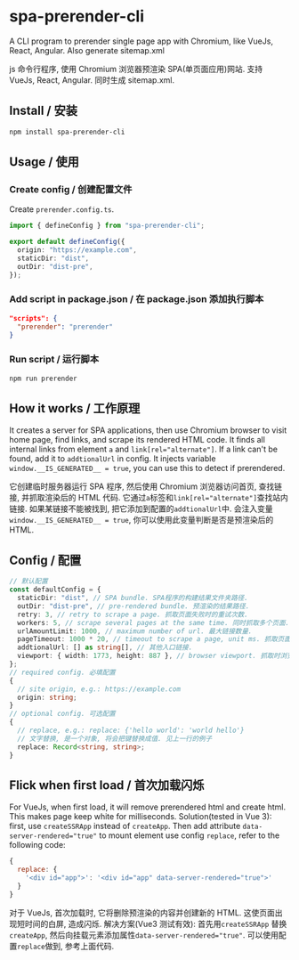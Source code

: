 # spa-prerender-cli

A CLI program to prerender single page app with Chromium, like VueJs, React, Angular. Also generate sitemap.xml

js 命令行程序, 使用 Chromium 浏览器预渲染 SPA(单页面应用)网站. 支持 VueJs, React, Angular. 同时生成 sitemap.xml.

## Install / 安装

```sh
npm install spa-prerender-cli
```

## Usage / 使用

### Create config / 创建配置文件

Create `prerender.config.ts`.

```ts
import { defineConfig } from "spa-prerender-cli";

export default defineConfig({
  origin: "https://example.com",
  staticDir: "dist",
  outDir: "dist-pre",
});
```

### Add script in package.json / 在 package.json 添加执行脚本

```json
"scripts": {
  "prerender": "prerender"
}
```

### Run script / 运行脚本

```sh
npm run prerender
```

## How it works / 工作原理

It creates a server for SPA applications, then use Chromium browser to visit home page, find links, and scrape its rendered HTML code. It finds all internal links from element `a` and `link[rel="alternate"]`. If a link can't be found, add it to `addtionalUrl` in config. It injects variable `window.__IS_GENERATED__ = true`, you can use this to detect if prerendered.

它创建临时服务器运行 SPA 程序, 然后使用 Chromium 浏览器访问首页, 查找链接, 并抓取渲染后的 HTML 代码. 它通过`a`标签和`link[rel="alternate"]`查找站内链接. 如果某链接不能被找到, 把它添加到配置的`addtionalUrl`中. 会注入变量`window.__IS_GENERATED__ = true`, 你可以使用此变量判断是否是预渲染后的 HTML.

## Config / 配置

```ts
// 默认配置
const defaultConfig = {
  staticDir: "dist", // SPA bundle. SPA程序的构建结果文件夹路径.
  outDir: "dist-pre", // pre-rendered bundle. 预渲染的结果路径.
  retry: 3, // retry to scrape a page. 抓取页面失败时的重试次数.
  workers: 5, // scrape several pages at the same time. 同时抓取多个页面.
  urlAmountLimit: 1000, // maximum number of url. 最大链接数量.
  pageTimeout: 1000 * 20, // timeout to scrape a page, unit ms. 抓取页面超时, 单位毫秒.
  addtionalUrl: [] as string[], // 其他入口链接.
  viewport: { width: 1773, height: 887 }, // browser viewport. 抓取时浏览器的大小.
};
// required config. 必填配置
{
  // site origin, e.g.: https://example.com
  origin: string;
}
// optional config. 可选配置
{
  // replace, e.g.: replace: {'hello world': 'world hello'}
  // 文字替换, 是一个对象, 将会把键替换成值. 见上一行的例子
  replace: Record<string, string>;
}
```

## Flick when first load / 首次加载闪烁

For VueJs, when first load, it will remove prerendered html and create html. This makes page keep white for milliseconds. Solution(tested in Vue 3): first, use `createSSRApp` instead of `createApp`. Then add attribute `data-server-rendered="true"` to mount element use config `replace`, refer to the following code:

```js
{
  replace: {
    '<div id="app">': '<div id="app" data-server-rendered="true">'
  }
}
```

对于 VueJs, 首次加载时, 它将删除预渲染的内容并创建新的 HTML. 这使页面出现短时间的白屏, 造成闪烁. 解决方案(Vue3 测试有效): 首先用`createSSRApp` 替换 `createApp`, 然后向挂载元素添加属性`data-server-rendered="true"`. 可以使用配置`replace`做到, 参考上面代码.
